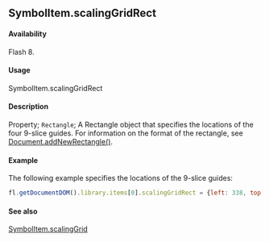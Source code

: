 ## SymbolItem.scalingGridRect

#### Availability

Flash 8.

#### Usage

SymbolItem.scalingGridRect

#### Description

Property; `Rectangle`; A Rectangle object that specifies the locations of the four 9-slice guides. For information on the format of the rectangle, see [Document.addNewRectangle()](../Document_object/Document10.md).

#### Example

The following example specifies the locations of the 9-slice guides:

```javascript
fl.getDocumentDOM().library.items[0].scalingGridRect = {left: 338, top: 237, right: 3859, bottom: 713};
```

#### See also

[SymbolItem.scalingGrid](../SymbolItem_object/SymbolItem6.md)
